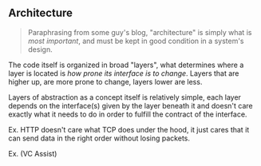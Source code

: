 ## Architecture

> Paraphrasing from some guy's blog, "architecture" is simply what is *most important*, and must be kept in good condition in a system's design.

The code itself is organized in broad "layers", what determines where a layer is located is *how prone its interface is to change*. Layers that are higher up, are more prone to change, layers lower are less.

Layers of abstraction as a concept itself is relatively simple, each layer depends on the interface(s) given by the layer beneath it and doesn't care exactly what it needs to do in order to fulfill the contract of the interface.

Ex. HTTP doesn't care what TCP does under the hood, it just cares that it can send data in the right order without losing packets.

Ex. (VC Assist) 

